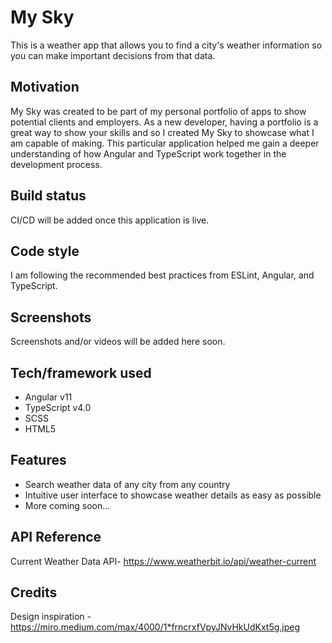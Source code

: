 # My Sky

This is a weather app that allows you to find a city's weather information so you can make important decisions from that data. 


## Motivation

My Sky was created to be part of my personal portfolio of apps to show potential clients and employers. As a new developer, having a portfolio is a great way to show your skills and so I created My Sky to showcase what I am capable of making. This particular application helped me gain a deeper understanding of how Angular and TypeScript work together in the development process.  

## Build status

CI/CD will be added once this application is live.

## Code style

I am following the recommended best practices from ESLint, Angular, and TypeScript.
 
## Screenshots

Screenshots and/or videos will be added here soon.

## Tech/framework used

- Angular v11
- TypeScript v4.0
- SCSS
- HTML5

## Features

- Search weather data of any city from any country
- Intuitive user interface to showcase weather details as easy as possible
- More coming soon...

## API Reference

Current Weather Data API- https://www.weatherbit.io/api/weather-current

## Credits
Design inspiration - https://miro.medium.com/max/4000/1*frncrxfVpyJNvHkUdKxt5g.jpeg
